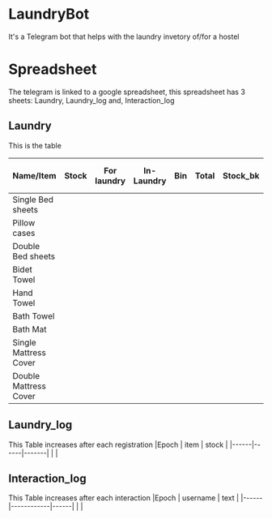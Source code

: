 # LaundryBot
It's a Telegram bot that helps with the laundry invetory of/for a hostel 

# Spreadsheet
The telegram is linked to a google spreadsheet, this spreadsheet has 3 sheets: Laundry, Laundry_log and, Interaction_log

## Laundry 
This is the table

|Name/Item	        | Stock   |	For laundry | In-Laundry  | Bin |	Total |	Stock_bk  |	For laundry_bk  |	In-Laundry_bk | Bin_bk  |	Total_bk  |	For Laundry Today | Bin Today |
|-------------------|---------|-------------|-------------|-----|-------|-----------|-----------------|---------------|---------|-----------|-------------------|-----------|
|Single Bed sheets   |  |
|Pillow cases        |
|Double Bed sheets	  |
|Bidet Towel |
|Hand Towel	 |
|Bath Towel	 |
|Bath Mat	|
|Single Mattress Cover	|
|Double Mattress Cover	|
  
## Laundry_log 
This Table increases after each registration
|Epoch | item |	stock |
|------|------|-------|
|  |

## Interaction_log
This Table increases after each interaction
|Epoch |	username	| text |
|------|------------|------|
|   |
